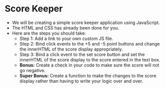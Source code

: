 # Score Keeper
- We will be creating a simple score keeper application using JavaScript.
- The HTML and CSS has already been done for you.
- Here are the steps you should take:
	- Step 1: Add a link to your own custom JS file.
	- Step 2: Bind click events to the +5 and -5 point buttons and change the innerHTML of the score display appropriately.
	- Step 3: Bind a click event to the set score button and set the innerHTML of the score display to the score entered in the text box.
	- **Bonus:** Create a check in your code to make sure the score will not go negative.
	- **Super Bonus:** Create a function to make the changes to the score display rather than having to write your logic over and over.
